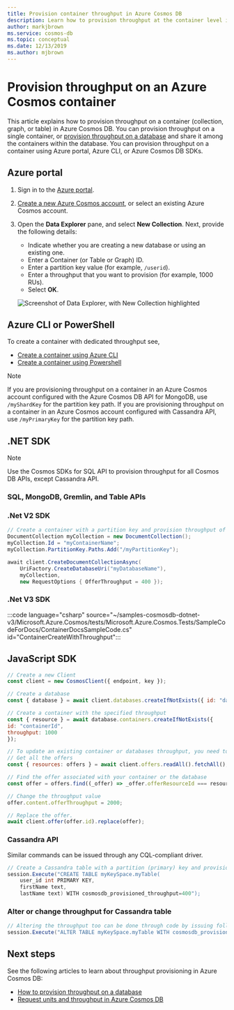 ```yaml
---
title: Provision container throughput in Azure Cosmos DB
description: Learn how to provision throughput at the container level in Azure Cosmos DB using Azure portal, CLI, PowerShell and various other SDKs. 
author: markjbrown
ms.service: cosmos-db
ms.topic: conceptual
ms.date: 12/13/2019
ms.author: mjbrown
---
```


# Provision throughput on an Azure Cosmos container

This article explains how to provision throughput on a container (collection, graph, or table) in Azure Cosmos DB. You can provision throughput on a single container, or [provision throughput on a database](how-to-provision-database-throughput.md) and share it among the containers within the database. You can provision throughput on a container using Azure portal, Azure CLI, or Azure Cosmos DB SDKs.

## Azure portal

1. Sign in to the [Azure portal](https://portal.azure.com/).

1. [Create a new Azure Cosmos account](create-sql-api-dotnet.md#create-account), or select an existing Azure Cosmos account.

1. Open the **Data Explorer** pane, and select **New Collection**. Next, provide the following details:

   * Indicate whether you are creating a new database or using an existing one.
   * Enter a Container (or Table or Graph) ID.
   * Enter a partition key value (for example, `/userid`).
   * Enter a throughput that you want to provision (for example, 1000 RUs).
   * Select **OK**.

    ![Screenshot of Data Explorer, with New Collection highlighted](./media/how-to-provision-container-throughput/provision-container-throughput-portal-all-api.png)

## Azure CLI or PowerShell

To create a container with dedicated throughput see,

* [Create a container using Azure CLI](manage-with-cli.md#create-a-container)
* [Create a container using Powershell](manage-with-powershell.md#create-container)

> [!Note]
> If you are provisioning throughput on a container in an Azure Cosmos account configured with the Azure Cosmos DB API for MongoDB, use `/myShardKey` for the partition key path. If you are provisioning throughput on a container in an Azure Cosmos account configured with Cassandra API, use `/myPrimaryKey` for the partition key path.

## .NET SDK

> [!Note]
> Use the Cosmos SDKs for SQL API to provision throughput for all Cosmos DB APIs, except Cassandra API.

### <a id="dotnet-most"></a>SQL, MongoDB, Gremlin, and Table APIs
### .Net V2 SDK

```csharp
// Create a container with a partition key and provision throughput of 400 RU/s
DocumentCollection myCollection = new DocumentCollection();
myCollection.Id = "myContainerName";
myCollection.PartitionKey.Paths.Add("/myPartitionKey");

await client.CreateDocumentCollectionAsync(
    UriFactory.CreateDatabaseUri("myDatabaseName"),
    myCollection,
    new RequestOptions { OfferThroughput = 400 });
```

### .Net V3 SDK

:::code language="csharp" source="~/samples-cosmosdb-dotnet-v3/Microsoft.Azure.Cosmos/tests/Microsoft.Azure.Cosmos.Tests/SampleCodeForDocs/ContainerDocsSampleCode.cs" id="ContainerCreateWithThroughput":::

## JavaScript SDK

```javascript
// Create a new Client
const client = new CosmosClient({ endpoint, key });

// Create a database
const { database } = await client.databases.createIfNotExists({ id: "databaseId" });

// Create a container with the specified throughput
const { resource } = await database.containers.createIfNotExists({
id: "containerId",
throughput: 1000
});

// To update an existing container or databases throughput, you need to user the offers API
// Get all the offers
const { resources: offers } = await client.offers.readAll().fetchAll();

// Find the offer associated with your container or the database
const offer = offers.find((_offer) => _offer.offerResourceId === resource._rid);

// Change the throughput value
offer.content.offerThroughput = 2000;

// Replace the offer.
await client.offer(offer.id).replace(offer);
```

### <a id="dotnet-cassandra"></a>Cassandra API

Similar commands can be issued through any CQL-compliant driver.

```csharp
// Create a Cassandra table with a partition (primary) key and provision throughput of 400 RU/s
session.Execute("CREATE TABLE myKeySpace.myTable(
    user_id int PRIMARY KEY,
    firstName text,
    lastName text) WITH cosmosdb_provisioned_throughput=400");

```
### Alter or change throughput for Cassandra table

```csharp
// Altering the throughput too can be done through code by issuing following command
session.Execute("ALTER TABLE myKeySpace.myTable WITH cosmosdb_provisioned_throughput=5000");
```


## Next steps

See the following articles to learn about throughput provisioning in Azure Cosmos DB:

* [How to provision throughput on a database](how-to-provision-database-throughput.md)
* [Request units and throughput in Azure Cosmos DB](request-units.md)
